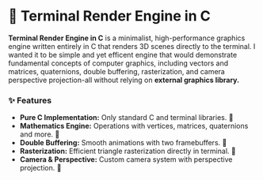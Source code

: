 # 📌 Terminal Render Engine in C

**Terminal Render Engine in C** is a minimalist, high-performance graphics engine written entirely in C that renders 3D scenes directly to the terminal. I wanted it to be simple and yet efficent engine that would demonstrate fundamental concepts of computer graphics, including vectors and matrices, quaternions, double buffering, rasterization, and camera perspective projection-all without relying on **external graphics library.**

### ✨ Features

- **Pure C Implementation:** Only standard C and terminal libraries. 🚀
- **Mathematics Engine:** Operations with vertices, matrices, quaternions and more. 🚀
- **Double Buffering:** Smooth animations with two framebuffers. 🚀
- **Rasterization:** Efficient triangle rasterization directly in terminal. 🚀
- **Camera & Perspective:** Custom camera system with perspective projection. 🚀
